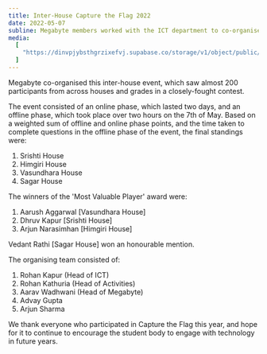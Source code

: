 ```yaml
---
title: Inter-House Capture the Flag 2022
date: 2022-05-07
subline: Megabyte members worked with the ICT department to co-organise this inter-house event, which saw almost 200 participants from across houses and grades in a closely-fought contest.
media:
  [
    "https://dinvpjybsthgrzixefvj.supabase.co/storage/v1/object/public/strapi-uploads/SCR-20230323-tih_1679602198093.png",
  ]
---
```


Megabyte co-organised this inter-house event, which saw almost 200 participants from across houses and grades in a closely-fought contest. 

The event consisted of an online phase, which lasted two days, and an offline phase, which took place over two hours on the 7th of May. Based on a weighted sum of offline and online phase points, and the time taken to complete questions in the offline phase of the event, the final standings were:

1. Srishti House
2. Himgiri House
3. Vasundhara House
4. Sagar House

The winners of the 'Most Valuable Player' award were:

1. Aarush Aggarwal [Vasundhara House]
2. Dhruv Kapur [Srishti House]
3. Arjun Narasimhan [Himgiri House]

Vedant Rathi [Sagar House] won an honourable mention.

The organising team consisted of: 

1. Rohan Kapur (Head of ICT)
2. Rohan Kathuria (Head of Activities)
3. Aarav Wadhwani (Head of Megabyte)
4. Advay Gupta
5. Arjun Sharma

We thank everyone who participated in Capture the Flag this year, and hope for it to continue to encourage the student body to engage with technology in future years.